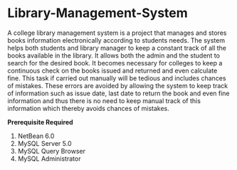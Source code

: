 # Library-Management-System

A college library management system is a project that manages and stores books information electronically according to students needs. 
The system helps both students and library manager to keep a constant track of all the books available in the library. It allows 
both the admin and the student to search for the desired book. It becomes necessary for colleges to keep a continuous check on 
the books issued and returned and even calculate fine. This task if carried out manually will be tedious and includes chances of 
mistakes. These errors are avoided by allowing the system to keep track of information such as issue date, last date to return the 
book and even fine information and thus there is no need to keep manual track of this information which thereby avoids chances of 
mistakes.

**Prerequisite Required**
  1.	NetBean 6.0
  2.	MySQL Server 5.0
  3.	MySQL Query Browser
  4.	MySQL Administrator
  
  
